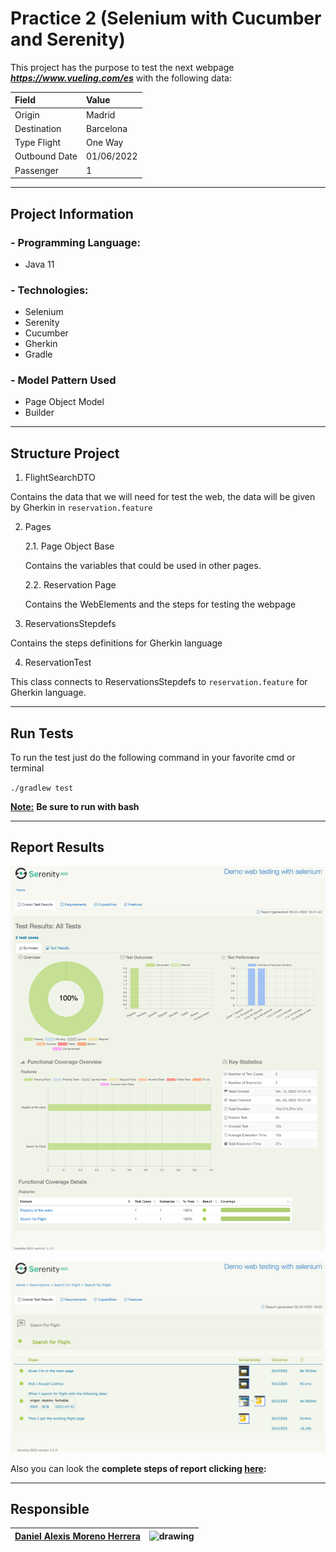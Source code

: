 # Practice 2 (Selenium with Cucumber and Serenity)

This project has the purpose to test the next webpage ***https://www.vueling.com/es*** 
with the following data:

| Field         | Value      |
|:--------------|:-----------|
| Origin        | Madrid     |
| Destination   | Barcelona  |
| Type Flight   | One Way    |
| Outbound Date | 01/06/2022 |
| Passenger     | 1          |


---

## Project Information

### - Programming Language:
* Java 11 

### - Technologies:

* Selenium
* Serenity
* Cucumber
* Gherkin
* Gradle

### - Model Pattern Used

* Page Object Model
* Builder

---

## Structure Project

1. FlightSearchDTO

Contains the data that we will need for test the web, 
the data will be given by Gherkin in `reservation.feature`

2. Pages

    2.1. Page Object Base

    Contains the variables that could be used in other pages.

    2.2. Reservation Page

    Contains the WebElements and the steps for testing the webpage

3. ReservationsStepdefs

Contains the steps definitions for Gherkin language

4. ReservationTest

This class connects to ReservationsStepdefs to `reservation.feature` for Gherkin language.

---

## Run Tests

To run the test just do the following command in your favorite cmd or terminal

`./gradlew test`

<ins>**Note:**</ins> **Be sure to run with bash**

---

## Report Results

![reportMainPage](img/reportMainPage.png)

![reportMainPage](img/testResults.png)

Also you can look the **complete steps of report clicking [here](Steps.md):**

---

## Responsible

| **[Daniel Alexis Moreno Herrera](https://github.com/DanielMoreno58)** | <img src="https://avatars.githubusercontent.com/u/25211032?v=4" alt="drawing" width="35"/>   |
|:----------------------------------------------------------------------| ----------- |

